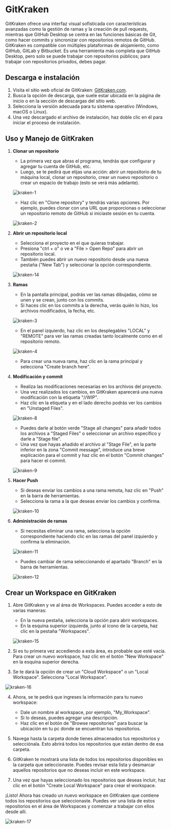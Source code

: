 # GitKraken

GitKraken ofrece una interfaz visual sofisticada con características avanzadas como la gestión de ramas y la creación de pull requests, mientras que GitHub Desktop se centra en las funciones básicas de Git, como hacer commits y sincronizar con repositorios remotos de GitHub. GitKraken es compatible con múltiples plataformas de alojamiento, como GitHub, GitLab y Bitbucket. Es una herramienta más completa que GitHub Desktop, pero solo se puede trabajar con repositorios públicos; para trabajar con repositorios privados, debes pagar.

## Descarga e instalación

1. Visita el sitio web oficial de GitKraken: [GitKraken.com](https://www.gitkraken.com/).
2. Busca la opción de descarga, que suele estar ubicada en la página de inicio o en la sección de descargas del sitio web.
3. Selecciona la versión adecuada para tu sistema operativo (Windows, macOS o Linux).
4. Una vez descargado el archivo de instalación, haz doble clic en él para iniciar el proceso de instalación.

## Uso y Manejo de GitKraken

1. **Clonar un repositorio**
    - La primera vez que abras el programa, tendrás que configurar y agregar tu cuenta de GitHub, etc.
    - Luego, se te pedirá que elijas una acción: abrir un repositorio de tu máquina local, clonar un repositorio, crear un nuevo repositorio o crear un espacio de trabajo (esto se verá más adelante).

    ![kraken-1](https://github.com/Trufoplus/30-dias-git-github/blob/main/Progreso/img/kraken-1.png)

    - Haz clic en "Clone repository" y tendrás varias opciones. Por ejemplo, puedes clonar con una URL que proporcionas o seleccionar un repositorio remoto de GitHub si iniciaste sesión en tu cuenta.

    ![kraken-2](https://github.com/Trufoplus/30-dias-git-github/blob/main/Progreso/img/kraken-2.png)


2. **Abrir un repositorio local**
   - Selecciona el proyecto en el que quieras trabajar.
   - Presiona "ctrl + o" o ve a "File > Open Repo" para abrir un repositorio local.
   - También puedes abrir un nuevo repositorio desde una nueva pestaña ("New Tab") y seleccionar la opción correspondiente.

   ![kraken-14](https://github.com/Trufoplus/30-dias-git-github/blob/main/Progreso/img/kraken-14.png)

3. **Ramas**
    - En la pantalla principal, podrás ver las ramas dibujadas, cómo se unen y se crean, junto con los commits.
    - Si haces clic en los commits a la derecha, verás quién lo hizo, los archivos modificados, la fecha, etc.

    ![kraken-3](https://github.com/Trufoplus/30-dias-git-github/blob/main/Progreso/img/kraken-3.png)

    - En el panel izquierdo, haz clic en los desplegables "LOCAL" y "REMOTE" para ver las ramas creadas tanto localmente como en el repositorio remoto.

    ![kraken-4](https://github.com/Trufoplus/30-dias-git-github/blob/main/Progreso/img/kraken-4.png)

    - Para crear una nueva rama, haz clic en la rama principal y selecciona "Create branch here".

4. **Modificación y commit**

   - Realiza las modificaciones necesarias en los archivos del proyecto.
   - Una vez realizados los cambios, en GitKraken aparecerá una nueva modificación con la etiqueta "//WIP".
   - Haz clic en la etiqueta y en el lado derecho podrás ver los cambios en "Unstaged Files".

   ![kraken-8](https://github.com/Trufoplus/30-dias-git-github/blob/main/Progreso/img/kraken-8.png)

   - Puedes darle al botón verde "Stage all changes" para añadir todos los archivos a "Staged Files" o seleccionar un archivo específico y darle a "Stage file".
   - Una vez que hayas añadido el archivo al "Stage File", en la parte inferior en la zona "Commit message", introduce una breve explicación para el commit y haz clic en el botón "Commit changes" para hacer el commit.

   ![kraken-9](https://github.com/Trufoplus/30-dias-git-github/blob/main/Progreso/img/kraken-9.png)

5. **Hacer Push**
   - Si deseas enviar los cambios a una rama remota, haz clic en "Push" en la barra de herramientas.
   - Selecciona la rama a la que deseas enviar los cambios y confirma.

   ![kraken-10](https://github.com/Trufoplus/30-dias-git-github/blob/main/Progreso/img/kraken-10.png)

6. **Administración de ramas**
   - Si necesitas eliminar una rama, selecciona la opción correspondiente haciendo clic en las ramas del panel izquierdo y confirma la eliminación.

   ![kraken-11](https://github.com/Trufoplus/30-dias-git-github/blob/main/Progreso/img/kraken-11.png)

   - Puedes cambiar de rama seleccionando el apartado "Branch" en la barra de herramientas.

   ![kraken-12](https://github.com/Trufoplus/30-dias-git-github/blob/main/Progreso/img/kraken-12.png)

## Crear un Workspace en GitKraken

1. Abre GitKraken y ve al área de Workspaces. Puedes acceder a esto de varias maneras:
   - En la nueva pestaña, selecciona la opción para abrir workspaces.
   - En la esquina superior izquierda, junto al ícono de la carpeta, haz clic en la pestaña "Workspaces".

    ![kraken-15](https://github.com/Trufoplus/30-dias-git-github/blob/main/Progreso/img/kraken-15.png)

2. Si es tu primera vez accediendo a esta área, es probable que esté vacía. Para crear un nuevo workspace, haz clic en el botón "New Workspace" en la esquina superior derecha.

3. Se te dará la opción de crear un "Cloud Workspace" o un "Local Workspace". Selecciona "Local Workspace".

![kraken-16](https://github.com/Trufoplus/30-dias-git-github/blob/main/Progreso/img/kraken-16.png)

4. Ahora, se te pedirá que ingreses la información para tu nuevo workspace:
   - Dale un nombre al workspace, por ejemplo, "My_Workspace".
   - Si lo deseas, puedes agregar una descripción.
   - Haz clic en el botón de "Browse repositories" para buscar la ubicación en tu pc donde se encuentran tus repositorios.

5. Navega hasta la carpeta donde tienes almacenados tus repositorios y selecciónala. Esto abrirá todos los repositorios que están dentro de esa carpeta.

6. GitKraken te mostrará una lista de todos los repositorios disponibles en la carpeta que seleccionaste. Puedes revisar esta lista y desmarcar aquellos repositorios que no deseas incluir en este workspace.

7. Una vez que hayas seleccionado los repositorios que deseas incluir, haz clic en el botón "Create Local Workspace" para crear el workspace.

¡Listo! Ahora has creado un nuevo workspace en GitKraken que contiene todos los repositorios que seleccionaste. Puedes ver una lista de estos repositorios en el área de Workspaces y comenzar a trabajar con ellos desde allí.

![kraken-17](https://github.com/Trufoplus/30-dias-git-github/blob/main/Progreso/img/kraken-17.png)
